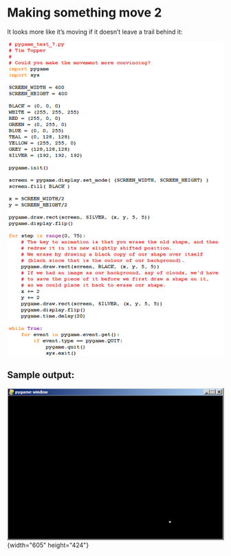 # Making something move 2

It looks more like it’s moving if it doesn’t leave a trail behind it:

![Image of pygame_test_7.py source code.](03_pygame_test_7.py.png)

## Sample output:

![Sample output.](03_pygame_test_7.py.output.png){width="605"
height="424"}
